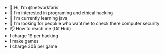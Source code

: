 - 👋 Hi, I’m @networkfaris
- 👀 I’m interested in programing and ethical hacking 
- 🌱 I’m currently learning java
- 💞️ I’m looking for peopkle who want me to check there computer security 
- 📫 How to reach me (Git Hub)
- I charge 1$ per hacking
- I make games
- I charge 30$ per game

<!---
networkfaris/networkfaris is a ✨ special ✨ repository because its `README.md` (this file) appears on your GitHub profile.
You can click the Preview link to take a look at your changes.
--->
